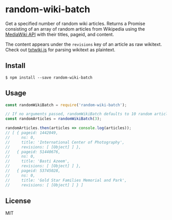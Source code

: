 
# random-wiki-batch

Get a specified number of random wiki articles. Returns a Promise consisting of an array of random articles from Wikipedia using the [MediaWiki API](https://www.mediawiki.org/wiki/API:Main_page) with their titles, pageid, and content.

The content appears under the `revisions` key of an article as raw wikitext. Check out [txtwiki.js](https://github.com/joaomsa/txtwiki.js) for parsing wikitext as plaintext.

## Install
```
$ npm install --save random-wiki-batch
```

## Usage
```js
const randomWikiBatch = require('random-wiki-batch');

// If no arguments passed, randomWikiBatch defaults to 10 random articles
const randomArticles = randomWikiBatch(3);

randomArticles.then(articles => console.log(articles));
// [ { pageid: 1442049,
//     ns: 0,
//     title: 'International Center of Photography',
//     revisions: [ [Object] ] },
//   { pageid: 51440676,
//     ns: 0,
//     title: 'Basti Azeem',
//     revisions: [ [Object] ] },
//   { pageid: 53745028,
//     ns: 0,
//     title: 'Gold Star Families Memorial and Park',
//     revisions: [ [Object] ] } ]
```

## License

MIT
